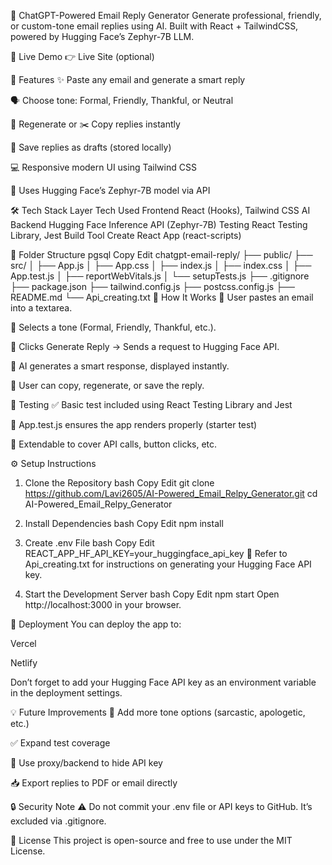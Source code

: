 📧 ChatGPT-Powered Email Reply Generator
Generate professional, friendly, or custom-tone email replies using AI. Built with React + TailwindCSS, powered by Hugging Face’s Zephyr-7B LLM.

🚀 Live Demo
👉 Live Site (optional)

📌 Features
✨ Paste any email and generate a smart reply

🗣️ Choose tone: Formal, Friendly, Thankful, or Neutral

🔁 Regenerate or ✂️ Copy replies instantly

💾 Save replies as drafts (stored locally)

💻 Responsive modern UI using Tailwind CSS

🤖 Uses Hugging Face’s Zephyr-7B model via API

🛠️ Tech Stack
Layer	Tech Used
Frontend	React (Hooks), Tailwind CSS
AI Backend	Hugging Face Inference API (Zephyr-7B)
Testing	React Testing Library, Jest
Build Tool	Create React App (react-scripts)

📂 Folder Structure
pgsql
Copy
Edit
chatgpt-email-reply/
├── public/
├── src/
│   ├── App.js
│   ├── App.css
│   ├── index.js
│   ├── index.css
│   ├── App.test.js
│   ├── reportWebVitals.js
│   └── setupTests.js
├── .gitignore
├── package.json
├── tailwind.config.js
├── postcss.config.js
├── README.md
└── Api_creating.txt
🔄 How It Works
📝 User pastes an email into a textarea.

🎯 Selects a tone (Formal, Friendly, Thankful, etc.).

🚀 Clicks Generate Reply → Sends a request to Hugging Face API.

🧠 AI generates a smart response, displayed instantly.

💾 User can copy, regenerate, or save the reply.

🧪 Testing
✅ Basic test included using React Testing Library and Jest

📁 App.test.js ensures the app renders properly (starter test)

🧩 Extendable to cover API calls, button clicks, etc.

⚙️ Setup Instructions
1. Clone the Repository
bash
Copy
Edit
git clone https://github.com/Lavi2605/AI-Powered_Email_Relpy_Generator.git
cd AI-Powered_Email_Relpy_Generator
2. Install Dependencies
bash
Copy
Edit
npm install
3. Create .env File
bash
Copy
Edit
REACT_APP_HF_API_KEY=your_huggingface_api_key
📄 Refer to Api_creating.txt for instructions on generating your Hugging Face API key.

4. Start the Development Server
bash
Copy
Edit
npm start
Open http://localhost:3000 in your browser.

🚀 Deployment
You can deploy the app to:

Vercel

Netlify

Don’t forget to add your Hugging Face API key as an environment variable in the deployment settings.

💡 Future Improvements
🧩 Add more tone options (sarcastic, apologetic, etc.)

✅ Expand test coverage

🔐 Use proxy/backend to hide API key

📥 Export replies to PDF or email directly

🔒 Security Note
⚠️ Do not commit your .env file or API keys to GitHub. It’s excluded via .gitignore.

📄 License
This project is open-source and free to use under the MIT License.

